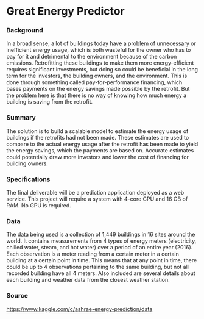 # Great Energy Predictor

### Background
In a broad sense, a lot of buildings today have a problem of unnecessary or inefficient energy usage, which is both wasteful for the owner who has to pay for it and detrimental to the environment because of the carbon emissions. Retrofitting these buildings to make them more energy-efficient requires significant investments, but doing so could be beneficial in the long term for the investors, the building owners, and the environment. This is done through something called pay-for-performance financing, which bases payments on the energy savings made possible by the retrofit. But the problem here is that there is no way of knowing how much energy a building is saving from the retrofit. 

### Summary
The solution is to build a scalable model to estimate the energy usage of buildings if the retrofits had not been made. These estimates are used to compare to the actual energy usage after the retrofit has been made to yield the energy savings, which the payments are based on. Accurate estimates could potentially draw more investors and lower the cost of financing for building owners. 

### Specifications
The final deliverable will be a prediction application deployed as a web service. This project will require a system with 4-core CPU and 16 GB of RAM. No GPU is required.

### Data
The data being used is a collection of 1,449 buildings in 16 sites around the world. It contains measurements from 4 types of energy meters (electricity, chilled water, steam, and hot water) over a period of an entire year (2016). Each observation is a meter reading from a certain meter in a certain building at a certain point in time. This means that at any point in time, there could be up to 4 observations pertaining to the same building, but not all recorded building have all 4 meters. Also included are several details about each building and weather data from the closest weather station.

### Source
https://www.kaggle.com/c/ashrae-energy-prediction/data
